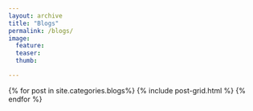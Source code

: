 ```yaml
---
layout: archive
title: "Blogs"
permalink: /blogs/
image:
  feature:
  teaser:
  thumb:

---
```


<div class="tiles">
{% for post in site.categories.blogs%}
	{% include post-grid.html %}
{% endfor %}
</div><!-- /.tiles -->

